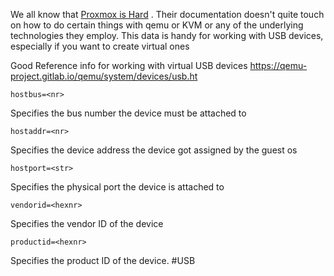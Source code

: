 We all know that [Proxmox is Hard](Proxmox%20is%20Hard.md) . Their documentation doesn't quite touch on how to do certain things with qemu or KVM or any of the underlying technologies they employ. This data is handy for working with USB devices, especially if you want to create virtual ones

Good Reference info for working with virtual USB devices https://qemu-project.gitlab.io/qemu/system/devices/usb.ht

`hostbus=<nr>`

Specifies the bus number the device must be attached to

`hostaddr=<nr>`

Specifies the device address the device got assigned by the guest os

`hostport=<str>`

Specifies the physical port the device is attached to

`vendorid=<hexnr>`

Specifies the vendor ID of the device

`productid=<hexnr>`

Specifies the product ID of the device.
#USB
